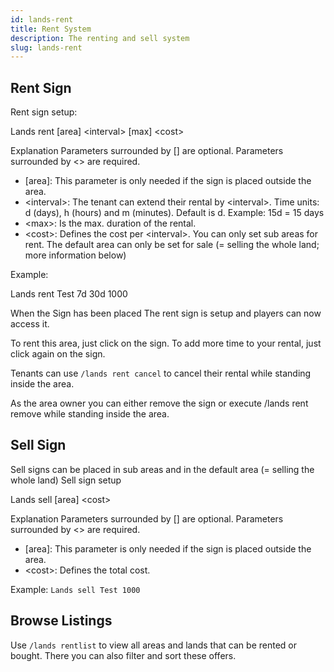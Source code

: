 ```yaml
---
id: lands-rent
title: Rent System
description: The renting and sell system
slug: lands-rent
---
```


## Rent Sign
Rent sign setup:

Lands
rent [area]
\<interval> [max]
\<cost>

Explanation
Parameters surrounded by [] are optional. Parameters surrounded by \<> are required.

- [area]: This parameter is only needed if the sign is placed outside the area.
- \<interval>: The tenant can extend their rental by \<interval>. Time units: d (days), h (hours) and m (minutes). Default is d. Example: 15d = 15 days
- \<max>: Is the max. duration of the rental.
- \<cost>: Defines the cost per \<interval>.
You can only set sub areas for rent. The default area can only be set for sale (= selling the whole land; more information below)

Example:

Lands
rent Test
7d 30d
1000

When the Sign has been placed
The rent sign is setup and players can now access it.

To rent this area, just click on the sign.
To add more time to your rental, just click again on the sign.

Tenants can use `/lands rent cancel` to cancel their rental while standing inside the area.

As the area owner you can either remove the sign or execute /lands rent remove while standing inside the area.

## Sell Sign
Sell signs can be placed in sub areas and in the default area (= selling the whole land)
Sell sign setup

Lands
sell [area]
\<cost>

Explanation
Parameters surrounded by [] are optional. Parameters surrounded by \<> are required.

- [area]: This parameter is only needed if the sign is placed outside the area.
- \<cost>: Defines the total cost.

Example:
`
Lands
sell Test
1000
`
## Browse Listings
Use `/lands rentlist` to view all areas and lands that can be rented or bought. There you can also filter and sort these offers.
